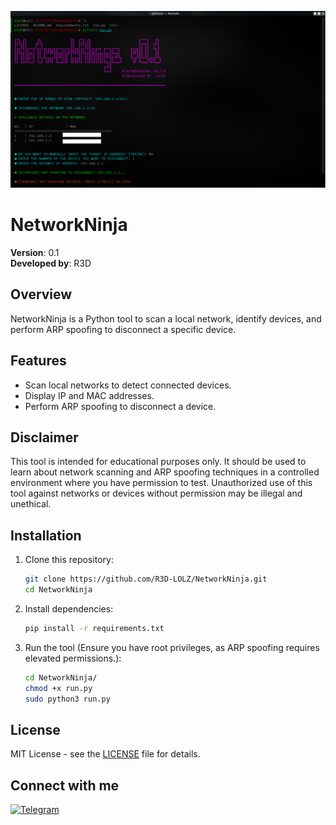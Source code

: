 ![NetworkNinja ScreenShot](images/Screenshot.png)

# NetworkNinja

**Version**: 0.1  
**Developed by**: R3D

## Overview

NetworkNinja is a Python tool to scan a local network, identify devices, and perform ARP spoofing to disconnect a specific device. 

## Features

- Scan local networks to detect connected devices.
- Display IP and MAC addresses.
- Perform ARP spoofing to disconnect a device.
## Disclaimer

This tool is intended for educational purposes only. It should be used to learn about network scanning and ARP spoofing techniques in a controlled environment where you have permission to test. Unauthorized use of this tool against networks or devices without permission may be illegal and unethical.

## Installation

1. Clone this repository:
    ```bash
    git clone https://github.com/R3D-LOLZ/NetworkNinja.git
    cd NetworkNinja
    ```

2. Install dependencies:
    ```bash
    pip install -r requirements.txt
    ```

3. Run the tool (Ensure you have root privileges, as ARP spoofing requires elevated permissions.):
    ```bash
    cd NetworkNinja/
    chmod +x run.py
    sudo python3 run.py
    ```

## License

MIT License - see the [LICENSE](LICENSE) file for details.


## Connect with me

[![Telegram](https://img.shields.io/badge/Telegram-2CA5E0?style=for-the-badge&logo=telegram&logoColor=white)](https://t.me/r3d_v1)
